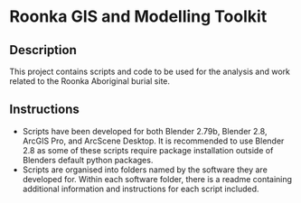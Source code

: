# Roonka GIS and Modelling Toolkit 

## Description

This project contains scripts and code to be used for the analysis and work related to the Roonka Aboriginal burial site.

## Instructions

* Scripts have been developed for both Blender 2.79b, Blender 2.8, ArcGIS Pro, and ArcScene Desktop. It is recommended to use Blender 2.8 as some of these scripts require package installation outside of Blenders default python packages.
* Scripts are organised into folders named by the software they are developed for. Within each software folder, there is a readme containing additional information and instructions for each script included.
